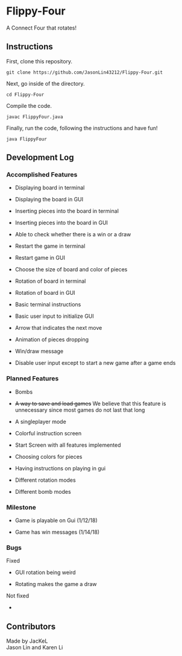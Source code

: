 # Flippy-Four

A Connect Four that rotates!


## Instructions

First, clone this repository.

```
git clone https://github.com/JasonLin43212/Flippy-Four.git
```

Next, go inside of the directory.

```
cd Flippy-Four
```

Compile the code.

```
javac FlippyFour.java
```

Finally, run the code, following the instructions and have fun!

```
java FlippyFour
```

## Development Log

### Accomplished Features

* Displaying board in terminal

* Displaying the board in GUI

* Inserting pieces into the board in terminal

* Inserting pieces into the board in GUI

* Able to check whether there is a win or a draw

* Restart the game in terminal

* Restart game in GUI

* Choose the size of board and color of pieces

* Rotation of board in terminal

* Rotation of board in GUI

* Basic terminal instructions

* Basic user input to initialize GUI

* Arrow that indicates the next move

* Animation of pieces dropping

* Win/draw message

* Disable user input except to start a new game after a game ends

### Planned Features

* Bombs

* ~~A way to save and load games~~ We believe that this feature is unnecessary since most games do not last that long

* A singleplayer mode

* Colorful instruction screen

* Start Screen with all features implemented

* Choosing colors for pieces

* Having instructions on playing in gui

* Different rotation modes

* Different bomb modes

### Milestone

* Game is playable on Gui (1/12/18)

* Game has win messages (1/14/18)

### Bugs

Fixed

* GUI rotation being weird

* Rotating makes the game a draw

Not fixed

*


## Contributors
Made by JacKeL  
Jason Lin and Karen Li
